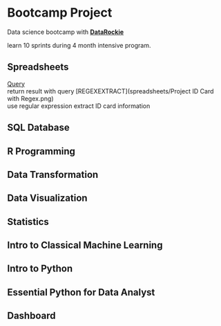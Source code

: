 # Bootcamp Project

Data science bootcamp with **[DataRockie](https://datarockie.com/)**

learn 10 sprints during 4 month intensive program.

## Spreadsheets
 [Query](https://github.com/akkharaphat/bootcamp_test/blob/191e0e057f7807cb8d5822ecf798b3039afd6a7e/spreadsheets/dynamic%20query.png) <br> return result with query
 [REGEXEXTRACT](spreadsheets/Project ID Card with Regex.png) <br> use regular expression extract ID card information 


## SQL Database

## R Programming

## Data Transformation

## Data Visualization

## Statistics

## Intro to Classical Machine Learning

## Intro to Python

## Essential Python for Data Analyst

## Dashboard

